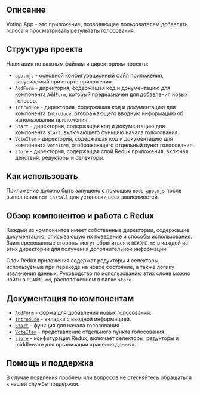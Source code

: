 ## Описание

Voting App - это приложение, позволяющее пользователем добавлять голоса и просматривать результаты голосования.

## Структура проекта

Навигация по важным файлам и директориям проекта:

- `app.mjs` - основной конфигурационный файл приложения, запускаемый при старте приложения.
- `AddForm` - директория, содержащая код и документацию для компонента `AddForm`, который предназначен для добавления новых голосов.
- `Introduce` - директория, содержащая код и документацию для компонента `Introduce`, отображающего вводную информацию об использовании приложения.
- `Start` - директория, содержащая код и документацию для компонента `Start`, включающего функцию начала голосования.
- `VoteItem` - директория, содержащая код и документацию для компонента `VoteItem`, отображающего отдельный пункт голосования.
- `store` - директория, содержащая слой Redux приложения, включая действия, редукторы и селекторы.

## Как использовать

Приложение должно быть запущено с помощью `node app.mjs` после выполнения `npm install` для установки всех зависимостей.

## Обзор компонентов и работа с Redux

Каждый из компонентов имеет собственные директории, содержащие документацию, описывающую их поведение и способы использования. Заинтересованные стороны могут обратиться к `README.md` в каждой из этих директорий для получения дополнительной информации.

Слои Redux приложения содержат редукторы и селекторы, используемые при переходе на новое состояние, а также логику извлечения данных. Руководство по использованию этих слоев можно найти в `README.md`, расположенном в папке `store`.

## Документация по компонентам

- [`AddForm`](./src/components/AddForm/README.md) - форма для добавления новых голосований.
- [`Introduce`](./src/components/Introduce/README.md) - вкладка с вводной информацией.
- [`Start`](./src/components/Start/README.md) - функция для начала голосования.
- [`VoteItem`](./src/components/VoteItem/README.md) - представление отдельного пункта голосования.
- [`store`](./src/store/README.md) - конфигурация Redux, включает селекторы, редукторы и middleware для организации хранения данных.

## Помощь и поддержка

В случае появления проблем или вопросов не стесняйтесь обращаться к нашей службе поддержки.